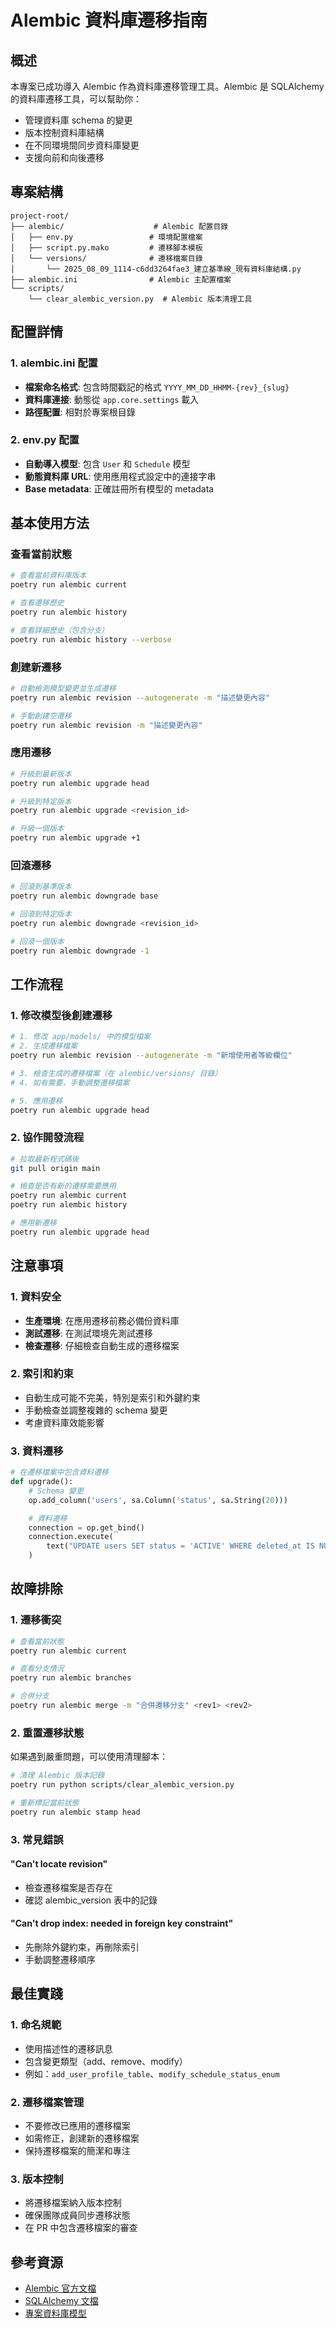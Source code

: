 # Alembic 資料庫遷移指南

## 概述

本專案已成功導入 Alembic 作為資料庫遷移管理工具。Alembic 是 SQLAlchemy 的資料庫遷移工具，可以幫助你：

- 管理資料庫 schema 的變更
- 版本控制資料庫結構
- 在不同環境間同步資料庫變更
- 支援向前和向後遷移

## 專案結構

```
project-root/
├── alembic/                    # Alembic 配置目錄
│   ├── env.py                 # 環境配置檔案
│   ├── script.py.mako         # 遷移腳本模板
│   └── versions/              # 遷移檔案目錄
│       └── 2025_08_09_1114-c6dd3264fae3_建立基準線_現有資料庫結構.py
├── alembic.ini                # Alembic 主配置檔案
└── scripts/
    └── clear_alembic_version.py  # Alembic 版本清理工具
```

## 配置詳情

### 1. alembic.ini 配置

- **檔案命名格式**: 包含時間戳記的格式 `YYYY_MM_DD_HHMM-{rev}_{slug}`
- **資料庫連接**: 動態從 `app.core.settings` 載入
- **路徑配置**: 相對於專案根目錄

### 2. env.py 配置

- **自動導入模型**: 包含 `User` 和 `Schedule` 模型
- **動態資料庫 URL**: 使用應用程式設定中的連接字串
- **Base metadata**: 正確註冊所有模型的 metadata

## 基本使用方法

### 查看當前狀態

```bash
# 查看當前資料庫版本
poetry run alembic current

# 查看遷移歷史
poetry run alembic history

# 查看詳細歷史（包含分支）
poetry run alembic history --verbose
```

### 創建新遷移

```bash
# 自動檢測模型變更並生成遷移
poetry run alembic revision --autogenerate -m "描述變更內容"

# 手動創建空遷移
poetry run alembic revision -m "描述變更內容"
```

### 應用遷移

```bash
# 升級到最新版本
poetry run alembic upgrade head

# 升級到特定版本
poetry run alembic upgrade <revision_id>

# 升級一個版本
poetry run alembic upgrade +1
```

### 回滾遷移

```bash
# 回滾到基準版本
poetry run alembic downgrade base

# 回滾到特定版本
poetry run alembic downgrade <revision_id>

# 回滾一個版本
poetry run alembic downgrade -1
```

## 工作流程

### 1. 修改模型後創建遷移

```bash
# 1. 修改 app/models/ 中的模型檔案
# 2. 生成遷移檔案
poetry run alembic revision --autogenerate -m "新增使用者等級欄位"

# 3. 檢查生成的遷移檔案（在 alembic/versions/ 目錄）
# 4. 如有需要，手動調整遷移檔案

# 5. 應用遷移
poetry run alembic upgrade head
```

### 2. 協作開發流程

```bash
# 拉取最新程式碼後
git pull origin main

# 檢查是否有新的遷移需要應用
poetry run alembic current
poetry run alembic history

# 應用新遷移
poetry run alembic upgrade head
```

## 注意事項

### 1. 資料安全

- **生產環境**: 在應用遷移前務必備份資料庫
- **測試遷移**: 在測試環境先測試遷移
- **檢查遷移**: 仔細檢查自動生成的遷移檔案

### 2. 索引和約束

- 自動生成可能不完美，特別是索引和外鍵約束
- 手動檢查並調整複雜的 schema 變更
- 考慮資料庫效能影響

### 3. 資料遷移

```python
# 在遷移檔案中包含資料遷移
def upgrade():
    # Schema 變更
    op.add_column('users', sa.Column('status', sa.String(20)))

    # 資料遷移
    connection = op.get_bind()
    connection.execute(
        text("UPDATE users SET status = 'ACTIVE' WHERE deleted_at IS NULL")
    )
```

## 故障排除

### 1. 遷移衝突

```bash
# 查看當前狀態
poetry run alembic current

# 查看分支情況
poetry run alembic branches

# 合併分支
poetry run alembic merge -m "合併遷移分支" <rev1> <rev2>
```

### 2. 重置遷移狀態

如果遇到嚴重問題，可以使用清理腳本：

```bash
# 清理 Alembic 版本記錄
poetry run python scripts/clear_alembic_version.py

# 重新標記當前狀態
poetry run alembic stamp head
```

### 3. 常見錯誤

#### "Can't locate revision"

- 檢查遷移檔案是否存在
- 確認 alembic_version 表中的記錄

#### "Can't drop index: needed in foreign key constraint"

- 先刪除外鍵約束，再刪除索引
- 手動調整遷移順序

## 最佳實踐

### 1. 命名規範

- 使用描述性的遷移訊息
- 包含變更類型（add、remove、modify）
- 例如：`add_user_profile_table`、`modify_schedule_status_enum`

### 2. 遷移檔案管理

- 不要修改已應用的遷移檔案
- 如需修正，創建新的遷移檔案
- 保持遷移檔案的簡潔和專注

### 3. 版本控制

- 將遷移檔案納入版本控制
- 確保團隊成員同步遷移狀態
- 在 PR 中包含遷移檔案的審查

## 參考資源

- [Alembic 官方文檔](https://alembic.sqlalchemy.org/)
- [SQLAlchemy 文檔](https://docs.sqlalchemy.org/)
- [專案資料庫模型](../app/models/)
